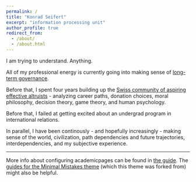 ```yaml
---
permalink: /
title: "Konrad Seifert"
excerpt: "information processing unit"
author_profile: true
redirect_from: 
  - /about/
  - /about.html
---
```


I am trying to understand. Anything.

All of my professional energy is currently going into making sense of [long-term governance](https://simoninstitute.ch/).

Before that, I spent four years building up the [Swiss community of aspiring effective altruists](https://effectivealtruism.ch/) - analyzing career paths, donation choices, moral philosophy, decision theory, game theory, and human psychology.

Before that, I failed at getting excited about an undergrad program in international relations.

In parallel, I have been continously - and hopefully increasingly - making sense of the world, civilization, path dependencies and future trajectories, interdependencies, and my subjective experience.

------
More info about configuring academicpages can be found in [the guide](https://academicpages.github.io/markdown/). The [guides for the Minimal Mistakes theme](https://mmistakes.github.io/minimal-mistakes/docs/configuration/) (which this theme was forked from) might also be helpful.
